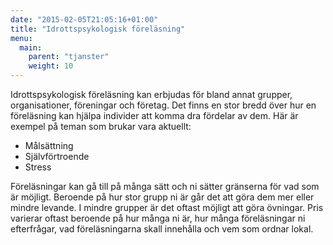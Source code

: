 ```yaml
---
date: "2015-02-05T21:05:16+01:00"
title: "Idrottspsykologisk föreläsning"
menu:
  main:
    parent: "tjanster"
    weight: 10
---
```

Idrottspsykologisk föreläsning kan erbjudas för bland annat grupper, organisationer, föreningar och företag.
Det finns en stor bredd över hur en föreläsning kan hjälpa individer att komma dra fördelar av dem. Här är exempel på teman som brukar vara aktuellt:

- Målsättning
- Självförtroende
- Stress

Föreläsningar kan gå till på många sätt och ni sätter gränserna för vad som är möjligt.
Beroende på hur stor grupp ni är går det att göra dem mer eller mindre levande.
I mindre grupper är det oftast möjligt att göra övningar. Pris varierar oftast beroende på hur många ni är, hur många föreläsningar ni efterfrågar, vad föreläsningarna skall innehålla och vem som ordnar lokal.

